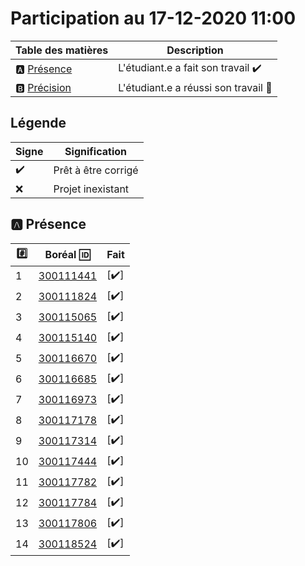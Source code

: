 # Participation au 17-12-2020 11:00

| Table des matières            | Description                                             |
|-------------------------------|---------------------------------------------------------|
| :a: [Présence](#a-présence)   | L'étudiant.e a fait son travail    :heavy_check_mark:   |
| :b: [Précision](#b-précision) | L'étudiant.e a réussi son travail  :tada:               |

## Légende

| Signe              | Signification                 |
|--------------------|-------------------------------|
| :heavy_check_mark: | Prêt à être corrigé           |
| :x:                | Projet inexistant             |

## :a: Présence

|:hash:| Boréal :id:                | Fait               |
|------|----------------------------|--------------------|
| 1 | [300111441](../300111441/300111441.sql) | [:heavy_check_mark:] |
| 2 | [300111824](../300111824/300111824.sql) | [:heavy_check_mark:] |
| 3 | [300115065](../300115065/300115065.sql) | [:heavy_check_mark:] |
| 4 | [300115140](../300115140/300115140.sql) | [:heavy_check_mark:] |
| 5 | [300116670](../300116670/300116670.sql) | [:heavy_check_mark:] |
| 6 | [300116685](../300116685/300116685.sql) | [:heavy_check_mark:] |
| 7 | [300116973](../300116973/300116973.sql) | [:heavy_check_mark:] |
| 8 | [300117178](../300117178/300117178.sql) | [:heavy_check_mark:] |
| 9 | [300117314](../300117314/300117314.sql) | [:heavy_check_mark:] |
| 10 | [300117444](../300117444/300117444.sql) | [:heavy_check_mark:] |
| 11 | [300117782](../300117782/300117782.sql) | [:heavy_check_mark:] |
| 12 | [300117784](../300117784/300117784.sql) | [:heavy_check_mark:] |
| 13 | [300117806](../300117806/300117806.sql) | [:heavy_check_mark:] |
| 14 | [300118524](../300118524/300118524.sql) | [:heavy_check_mark:] |
